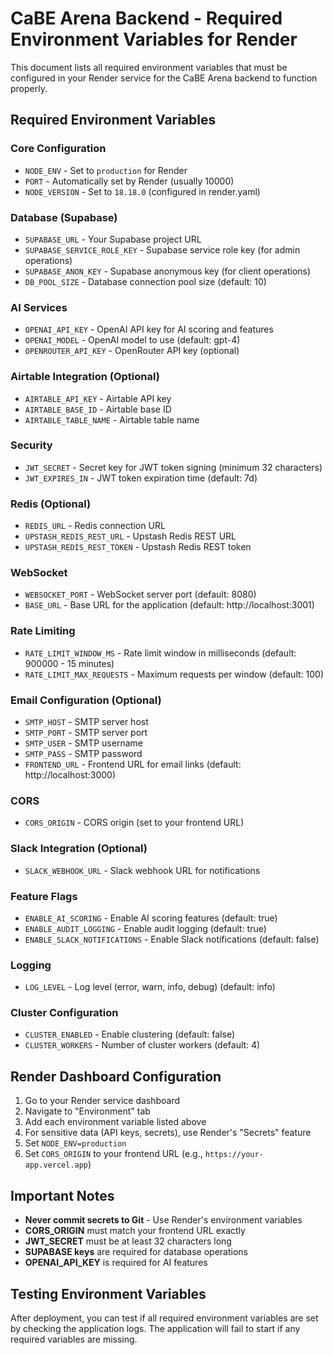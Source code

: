 # CaBE Arena Backend - Required Environment Variables for Render

This document lists all required environment variables that must be configured in your Render service for the CaBE Arena backend to function properly.

## Required Environment Variables

### Core Configuration
- `NODE_ENV` - Set to `production` for Render
- `PORT` - Automatically set by Render (usually 10000)
- `NODE_VERSION` - Set to `18.18.0` (configured in render.yaml)

### Database (Supabase)
- `SUPABASE_URL` - Your Supabase project URL
- `SUPABASE_SERVICE_ROLE_KEY` - Supabase service role key (for admin operations)
- `SUPABASE_ANON_KEY` - Supabase anonymous key (for client operations)
- `DB_POOL_SIZE` - Database connection pool size (default: 10)

### AI Services
- `OPENAI_API_KEY` - OpenAI API key for AI scoring and features
- `OPENAI_MODEL` - OpenAI model to use (default: gpt-4)
- `OPENROUTER_API_KEY` - OpenRouter API key (optional)

### Airtable Integration (Optional)
- `AIRTABLE_API_KEY` - Airtable API key
- `AIRTABLE_BASE_ID` - Airtable base ID
- `AIRTABLE_TABLE_NAME` - Airtable table name

### Security
- `JWT_SECRET` - Secret key for JWT token signing (minimum 32 characters)
- `JWT_EXPIRES_IN` - JWT token expiration time (default: 7d)

### Redis (Optional)
- `REDIS_URL` - Redis connection URL
- `UPSTASH_REDIS_REST_URL` - Upstash Redis REST URL
- `UPSTASH_REDIS_REST_TOKEN` - Upstash Redis REST token

### WebSocket
- `WEBSOCKET_PORT` - WebSocket server port (default: 8080)
- `BASE_URL` - Base URL for the application (default: http://localhost:3001)

### Rate Limiting
- `RATE_LIMIT_WINDOW_MS` - Rate limit window in milliseconds (default: 900000 - 15 minutes)
- `RATE_LIMIT_MAX_REQUESTS` - Maximum requests per window (default: 100)

### Email Configuration (Optional)
- `SMTP_HOST` - SMTP server host
- `SMTP_PORT` - SMTP server port
- `SMTP_USER` - SMTP username
- `SMTP_PASS` - SMTP password
- `FRONTEND_URL` - Frontend URL for email links (default: http://localhost:3000)

### CORS
- `CORS_ORIGIN` - CORS origin (set to your frontend URL)

### Slack Integration (Optional)
- `SLACK_WEBHOOK_URL` - Slack webhook URL for notifications

### Feature Flags
- `ENABLE_AI_SCORING` - Enable AI scoring features (default: true)
- `ENABLE_AUDIT_LOGGING` - Enable audit logging (default: true)
- `ENABLE_SLACK_NOTIFICATIONS` - Enable Slack notifications (default: false)

### Logging
- `LOG_LEVEL` - Log level (error, warn, info, debug) (default: info)

### Cluster Configuration
- `CLUSTER_ENABLED` - Enable clustering (default: false)
- `CLUSTER_WORKERS` - Number of cluster workers (default: 4)

## Render Dashboard Configuration

1. Go to your Render service dashboard
2. Navigate to "Environment" tab
3. Add each environment variable listed above
4. For sensitive data (API keys, secrets), use Render's "Secrets" feature
5. Set `NODE_ENV=production`
6. Set `CORS_ORIGIN` to your frontend URL (e.g., `https://your-app.vercel.app`)

## Important Notes

- **Never commit secrets to Git** - Use Render's environment variables
- **CORS_ORIGIN** must match your frontend URL exactly
- **JWT_SECRET** must be at least 32 characters long
- **SUPABASE keys** are required for database operations
- **OPENAI_API_KEY** is required for AI features

## Testing Environment Variables

After deployment, you can test if all required environment variables are set by checking the application logs. The application will fail to start if any required variables are missing.
